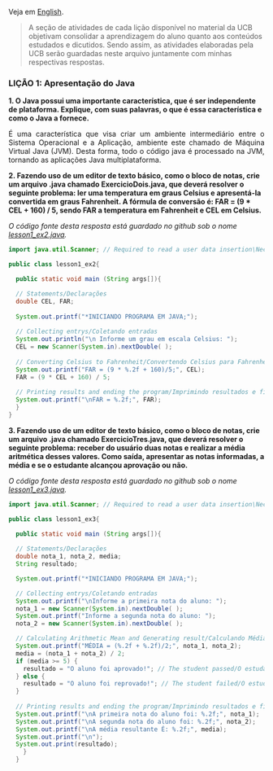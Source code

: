<p align="justify">Veja em <a href="https://github.com/KevinyTeixeira/Programming-Learn/blob/JAVA-Branch/JAVA/Exercises/Ex.%20Lesson%201.md">English</a>.

> A seção de atividades de cada lição disponível no material da UCB objetivam consolidar a aprendizagem do aluno quanto aos conteúdos estudados e dicutidos. Sendo assim, as atividades elaboradas pela UCB serão guardadas neste arquivo juntamente com minhas respectivas respostas.<br>

### LIÇÃO 1: Apresentação do Java
**1. O Java possui uma importante característica, que é ser independente de plataforma. Explique, com suas palavras, o que é essa característica e como o Java a fornece.** <br>
<p align="justify">É uma característica que visa criar um ambiente intermediário entre o Sistema Operacional e a Aplicação, ambiente este chamado de Máquina Virtual Java (JVM). Desta forma, todo o código java é processado na JVM, tornando as aplicações Java multiplataforma.</p>

**2. Fazendo uso de um editor de texto básico, como o bloco de notas, crie um arquivo .java chamado ExercicioDois.java, que deverá resolver o seguinte problema: ler uma temperatura em graus Celsius e apresentá-la convertida em graus Fahrenheit. A fórmula de conversão é: FAR = (9 * CEL + 160) / 5, sendo FAR a temperatura em Fahrenheit e CEL em Celsius.** 

<i>O código fonte desta resposta está guardado no github sob o nome <a href="https://github.com/KevinyTeixeira/Programming-Learn/blob/JAVA-Branch/JAVA/Exercises/.java%20Source/Lesson%201/lesson1_ex2.java">lesson1_ex2.java</a>.</i><br>

```java
import java.util.Scanner; // Required to read a user data insertion\Necessário para ler um dado inserido pelo usuário;

public class lesson1_ex2{

  public static void main (String args[]){

  // Statements/Declarações
  double CEL, FAR;
	
  System.out.printf("*INICIANDO PROGRAMA EM JAVA;");
	
  // Collecting entrys/Coletando entradas
  System.out.println("\n Informe um grau em escala Celsius: ");
  CEL = new Scanner(System.in).nextDouble( );
	
  // Converting Celsius to Fahrenheit/Convertendo Celsius para Fahrenheit
  System.out.printf("FAR = (9 * %.2f + 160)/5;", CEL);
  FAR = (9 * CEL + 160) / 5;
  
  // Printing results and ending the program/Imprimindo resultados e finalizando o programa
  System.out.printf("\nFAR = %.2f;", FAR);
  }
}
```

**3. Fazendo uso de um editor de texto básico, como o bloco de notas, crie um arquivo .java chamado ExercicioTres.java, que deverá resolver o seguinte problema: receber do usuário duas notas e realizar a média aritmética desses valores. Como saída, apresentar as notas informadas, a média e se o estudante alcançou aprovação ou não.** <br>

<i>O código fonte desta resposta está guardado no github sob o nome <a href="https://github.com/KevinyTeixeira/Programming-Learn/blob/JAVA-Branch/JAVA/Exercises/.java%20Source/Lesson%201/lesson1_ex3.java">lesson1_ex3.java</a>.</i><br>

```java
import java.util.Scanner; // Required to read a user data insertion\Necessário para ler um dado inserido pelo usuário;

public class lesson1_ex3{

  public static void main (String args[]){
  
  // Statements/Declarações
  double nota_1, nota_2, media;
  String resultado;

  System.out.printf("*INICIANDO PROGRAMA EM JAVA;");

  // Collecting entrys/Coletando entradas
  System.out.printf("\nInforme a primeira nota do aluno: ");
  nota_1 = new Scanner(System.in).nextDouble( );
  System.out.printf("Informe a segunda nota do aluno: ");
  nota_2 = new Scanner(System.in).nextDouble( );

  // Calculating Arithmetic Mean and Generating result/Calculando Média Aritmética e Gerando Resultado
  System.out.printf("MÉDIA = (%.2f + %.2f)/2;", nota_1, nota_2);
  media = (nota_1 + nota_2) / 2;
  if (media >= 5) {
    resultado = "O aluno foi aprovado!"; // The student passed/O estudante foi aprovado
  } else {
    resultado = "O aluno foi reprovado!"; // The student failed/O estudante foi reprovado
  }
  
  // Printing results and ending the program/Imprimindo resultados e finalizando o programa
  System.out.printf("\nA primeira nota do aluno foi: %.2f;", nota_1);
  System.out.printf("\nA segunda nota do aluno foi: %.2f;", nota_2);
  System.out.printf("\nA média resultante É: %.2f;", media);
  System.out.printf("\n");
  System.out.print(resultado);
    }
  }
```
